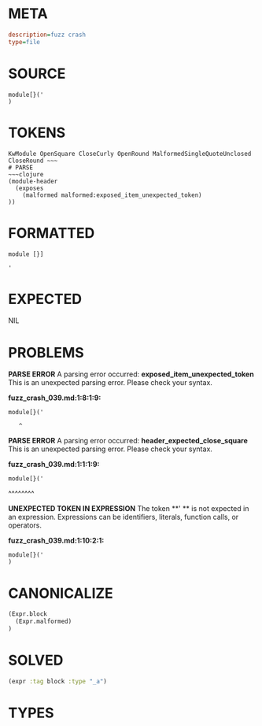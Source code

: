 # META
~~~ini
description=fuzz crash
type=file
~~~
# SOURCE
~~~roc
module[}('
)
~~~
# TOKENS
~~~text
KwModule OpenSquare CloseCurly OpenRound MalformedSingleQuoteUnclosed CloseRound ~~~
# PARSE
~~~clojure
(module-header
  (exposes
    (malformed malformed:exposed_item_unexpected_token)
))
~~~
# FORMATTED
~~~roc
module [}]

'
~~~
# EXPECTED
NIL
# PROBLEMS
**PARSE ERROR**
A parsing error occurred: **exposed_item_unexpected_token**
This is an unexpected parsing error. Please check your syntax.

**fuzz_crash_039.md:1:8:1:9:**
```roc
module[}('
```
       ^


**PARSE ERROR**
A parsing error occurred: **header_expected_close_square**
This is an unexpected parsing error. Please check your syntax.

**fuzz_crash_039.md:1:1:1:9:**
```roc
module[}('
```
^^^^^^^^


**UNEXPECTED TOKEN IN EXPRESSION**
The token **'
** is not expected in an expression.
Expressions can be identifiers, literals, function calls, or operators.

**fuzz_crash_039.md:1:10:2:1:**
```roc
module[}('
)
```


# CANONICALIZE
~~~clojure
(Expr.block
  (Expr.malformed)
)
~~~
# SOLVED
~~~clojure
(expr :tag block :type "_a")
~~~
# TYPES
~~~roc
~~~
